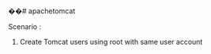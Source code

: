 ��#   a p a c h e t o m c a t Scenario :1. Create Tomcat users using root with same user account 
 
